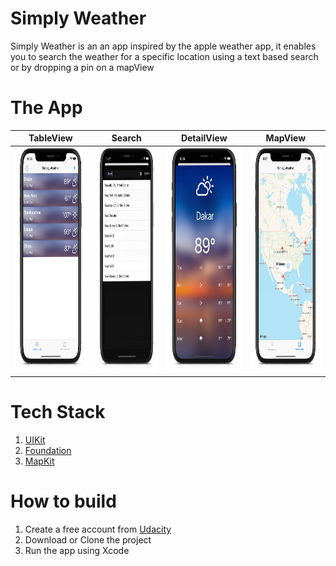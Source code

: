 #  Simply Weather
Simply Weather is an an app inspired by the apple weather app, it enables you to search the weather for a specific location using a text based search or by dropping a pin on a mapView

# The App

| TableView    | Search          | DetailView   | MapView    | 
| ------------ | --------------- | --------------|------------|
|<img src="https://github.com/MoSourang/Udacity_IOS_Nanodegree/blob/master/Simply%20Weather/screenshots/Weather%20TableView.png" width="190" height="360"> | <img src="https://github.com/MoSourang/Udacity_IOS_Nanodegree/blob/master/Simply%20Weather/screenshots/City%20Search.png" width="190" height="360"> | <img src="https://github.com/MoSourang/Udacity_IOS_Nanodegree/blob/master/Simply%20Weather/screenshots/Weather%20WeeklyView.png" height="360">| <img src="https://github.com/MoSourang/Udacity_IOS_Nanodegree/blob/master/Simply%20Weather/screenshots/Weather%20MapView.png" height="360">| 

# Tech Stack 
1. [UIKit](https://developer.apple.com/documentation/uikit)
2. [Foundation](https://developer.apple.com/documentation/foundation)
3. [MapKit](https://developer.apple.com/documentation/mapkit)

# How to build 
1. Create a free account from [Udacity](https://auth.udacity.com/sign-in?next=https://classroom.udacity.com)
2. Download or Clone the project 
2. Run the app using Xcode


 
